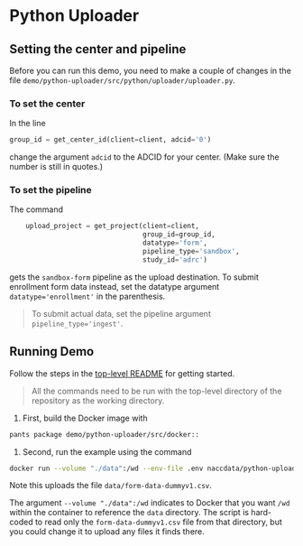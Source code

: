# Python Uploader

## Setting the center and pipeline

Before you can run this demo, you need to make a couple of changes in the file `demo/python-uploader/src/python/uploader/uploader.py`.

### To set the center

In the line

```python
group_id = get_center_id(client=client, adcid='0')
```

change the argument `adcid` to the ADCID for your center.
(Make sure the number is still in quotes.)

### To set the pipeline

The command

```python
    upload_project = get_project(client=client,
                                 group_id=group_id,
                                 datatype='form',
                                 pipeline_type='sandbox',
                                 study_id='adrc')
```

gets the `sandbox-form` pipeline as the upload destination.
To submit enrollment form data instead, set the datatype argument `datatype='enrollment'` in the parenthesis.

> To submit actual data, set the pipeline argument `pipeline_type='ingest'`.

## Running Demo

Follow the steps in the [top-level README](../../README.md#setting-up-demo-environment) for getting started.

> All the commands need to be run with the top-level directory of the repository as the working directory.

1. First, build the Docker image with

```bash
pants package demo/python-uploader/src/docker::
```

1. Second, run the example using the command

```bash
docker run --volume "./data":/wd --env-file .env naccdata/python-uploader
```

Note this uploads the file `data/form-data-dummyv1.csv`.

The argument `--volume "./data":/wd` indicates to Docker that you want `/wd` within the container to reference the `data` directory.
The script is hard-coded to read only the `form-data-dummyv1.csv` file from that directory, but you could change it to upload any files it finds there.

